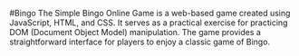 #Bingo
The Simple Bingo Online Game is a web-based game created using JavaScript, HTML, and CSS. It serves as a practical exercise for practicing DOM (Document Object Model) manipulation. The game provides a straightforward interface for players to enjoy a classic game of Bingo.
